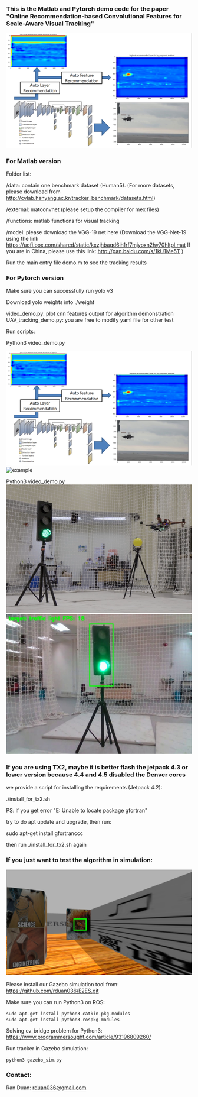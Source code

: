 ### This is the Matlab and Pytorch demo code for the paper "Online Recommendation-based Convolutional Features for Scale-Aware Visual Tracking"

[![Presentation Video](others/example.png)](https://youtu.be/peLZow-4aUM)

### For Matlab version

Folder list:

/data: contain one benchmark dataset (Human5). (For more datasets, please download from http://cvlab.hanyang.ac.kr/tracker_benchmark/datasets.html)

/external: matconvnet (please setup the compiler for mex files)

/functions: matlab functions for visual tracking

/model: please download the VGG-19 net here
(Download the VGG-Net-19 using the link https://uofi.box.com/shared/static/kxzjhbagd6ih1rf7mjyoxn2hy70hltpl.mat
If you are in China, please use this link: http://pan.baidu.com/s/1kU1Me5T )

Run the main entry file demo.m to see the tracking results


### For Pytorch version

Make sure you can successfully run yolo v3

Download yolo weights into ./weight

video_demo.py: plot cnn features output for algorithm demonstration
UAV_tracking_demo.py: you are free to modify yaml file for other test

Run scripts:

Python3 video_demo.py

![example](others/example.png)
![example](others/example.gif)


Python3 video_demo.py
![drone](others/drone.png)
![onboard view](others/onboard_view.jpg)

### If you are using TX2, maybe it is better flash the jetpack 4.3 or lower version because 4.4 and 4.5 disabled the Denver cores

we provide a script for installing the requirements (Jetpack 4.2):

./install_for_tx2.sh

PS: if you get error "E: Unable to locate package gfortran"

try to do apt update and upgrade, then run:

sudo apt-get install gfortranccc

then run ./install_for_tx2.sh again

### If you just want to test the algorithm in simulation:

![example](others/tracking_in_sim.png)

Please install our Gazebo simulation tool from: https://github.com/rduan036/E2ES.git

Make sure you can run Python3 on ROS:
````
sudo apt-get install python3-catkin-pkg-modules
sudo apt-get install python3-rospkg-modules
````

Solving cv_bridge problem for Python3: https://www.programmersought.com/article/93196809260/

Run tracker in Gazebo simulation:
````
python3 gazebo_sim.py
````

### Contact:
Ran Duan: 	rduan036@gmail.com
